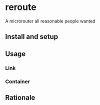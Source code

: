 # reroute

A microrouter all reasonable people wanted

## Install and setup

## Usage

### Link

### Container

## Rationale
